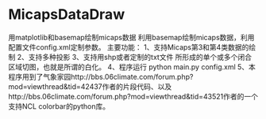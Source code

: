 # MicapsDataDraw
用matplotlib和basemap绘制micaps数据
利用basemap绘制micaps数据，利用配置文件config.xml定制参数。
主要功能：
1、支持Micaps第3和第4类数据的绘制
2、支持多种投影
3、支持用shp或者定制的txt文件 所形成的单个或多个闭合区域切图，也就是所谓的白化。
4、程序运行 python main.py config.xml
5、本程序用到了气象家园http://bbs.06climate.com/forum.php?mod=viewthread&tid=42437作者的片段代码、以及http://bbs.06climate.com/forum.php?mod=viewthread&tid=43521作者的一个支持NCL colorbar的python库。

